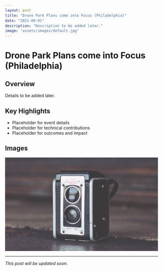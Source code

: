 ```yaml
---
layout: post
title: "Drone Park Plans come into Focus (Philadelphia)"
date: "2021-09-01"
description: "Description to be added later."
image: "assets/images/default.jpg"
---
```


# Drone Park Plans come into Focus (Philadelphia)

## Overview
Details to be added later.

## Key Highlights
- Placeholder for event details
- Placeholder for technical contributions
- Placeholder for outcomes and impact

## Images
![Placeholder](assets/images/default.jpg)

---

*This post will be updated soon.*
